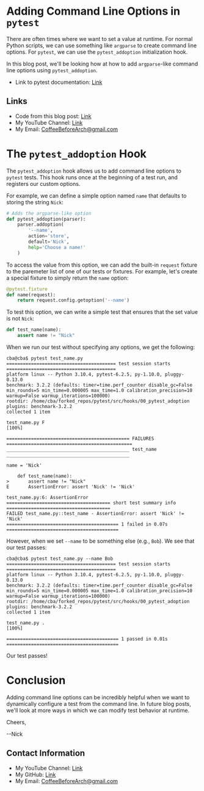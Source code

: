 # Adding Command Line Options in `pytest`

There are often times where we want to set a value at runtime. For normal Python scripts, we can use something like `argparse` to create command line options. For `pytest`, we can use the `pytest_addoption` initialization hook.

In this blog post, we'll be looking how at how to add `argparse`-like command line options using `pytest_addoption`.

- Link to pytest documentation: [Link](https://docs.pytest.org/en/7.1.x/)

## Links

- Code from this blog post: [Link](https://github.com/CoffeeBeforeArch/pytest/tree/main/src/hooks/00_pytest_addoption)
- My YouTube Channel: [Link](https://www.youtube.com/coffeebeforearch)
- My Email: CoffeeBeforeArch@gmail.com

# The `pytest_addoption` Hook

The `pytest_addoption` hook allows us to add command line options to `pytest` tests. This hook runs once at the beginning of a test run, and registers our custom options.

For example, we can define a simple option named `name` that defaults to storing the string `Nick`:

```python
# Adds the argparse-like option
def pytest_addoption(parser):
    parser.addoption(
        '--name',
        action='store',
        default='Nick',
        help='Choose a name!'
    )
```

To access the value from this option, we can add the built-in `request` fixture to the paremeter list of one of our tests or fixtures. For example, let's create a special fixture to simply return the `name` option:

```python
@pytest.fixture
def name(request):
    return request.config.getoption('--name')
```

To test this option, we can write a simple test that ensures that the set value is not `Nick`:

```python
def test_name(name):
    assert name != "Nick"
```

When we run our test without specifying any options, we get the following:

```
cba@cba$ pytest test_name.py 
======================================== test session starts ========================================
platform linux -- Python 3.10.4, pytest-6.2.5, py-1.10.0, pluggy-0.13.0
benchmark: 3.2.2 (defaults: timer=time.perf_counter disable_gc=False min_rounds=5 min_time=0.000005 max_time=1.0 calibration_precision=10 warmup=False warmup_iterations=100000)
rootdir: /home/cba/forked_repos/pytest/src/hooks/00_pytest_adoption
plugins: benchmark-3.2.2
collected 1 item                                                                                    

test_name.py F                                                                                [100%]

============================================= FAILURES ==============================================
_____________________________________________ test_name _____________________________________________

name = 'Nick'

    def test_name(name):
>       assert name != "Nick"
E       AssertionError: assert 'Nick' != 'Nick'

test_name.py:6: AssertionError
====================================== short test summary info ======================================
FAILED test_name.py::test_name - AssertionError: assert 'Nick' != 'Nick'
========================================= 1 failed in 0.07s =========================================
```

However, when we set `--name` to be something else (e.g., `Bob`). We see that our test passes:

```
cba@cba$ pytest test_name.py --name Bob
======================================== test session starts ========================================
platform linux -- Python 3.10.4, pytest-6.2.5, py-1.10.0, pluggy-0.13.0
benchmark: 3.2.2 (defaults: timer=time.perf_counter disable_gc=False min_rounds=5 min_time=0.000005 max_time=1.0 calibration_precision=10 warmup=False warmup_iterations=100000)
rootdir: /home/cba/forked_repos/pytest/src/hooks/00_pytest_adoption
plugins: benchmark-3.2.2
collected 1 item

test_name.py .                                                                                [100%]

========================================= 1 passed in 0.01s =========================================
```

Our test passes!

# Conclusion

Adding command line options can be incredibly helpful when we want to dynamically configure a test from the command line. In future blog posts, we'll look at more ways in which we can modify test behavior at runtime.

Cheers,

--Nick

## Contact Information

- My YouTube Channel: [Link](https://www.youtube.com/coffeebeforearch)
- My GitHub: [Link](https://github.com/CoffeeBeforeArch)
- My Email: CoffeeBeforeArch@gmail.com

